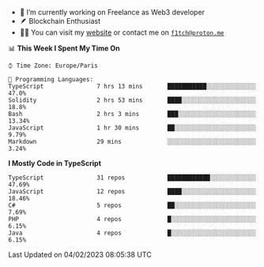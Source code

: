 - 🔭 I’m currently working on Freelance as Web3 developer
- 🪶 Blockchain Enthusiast
- 👨‍💻 You can visit my [website](https://f1tch.xyz) or contact me on [`f1tch@proton.me`](mailto:f1tch@proton.me)

<!--START_SECTION:waka-->
📊 **This Week I Spent My Time On** 

```text
⌚︎ Time Zone: Europe/Paris

💬 Programming Languages: 
TypeScript               7 hrs 13 mins       ███████████░░░░░░░░░░░░░░   47.0% 
Solidity                 2 hrs 53 mins       ████░░░░░░░░░░░░░░░░░░░░░   18.8% 
Bash                     2 hrs 3 mins        ███░░░░░░░░░░░░░░░░░░░░░░   13.34% 
JavaScript               1 hr 30 mins        ██░░░░░░░░░░░░░░░░░░░░░░░   9.79% 
Markdown                 29 mins             ░░░░░░░░░░░░░░░░░░░░░░░░░   3.24%

```

**I Mostly Code in TypeScript** 

```text
TypeScript               31 repos            ████████████░░░░░░░░░░░░░   47.69% 
JavaScript               12 repos            ████░░░░░░░░░░░░░░░░░░░░░   18.46% 
C#                       5 repos             ██░░░░░░░░░░░░░░░░░░░░░░░   7.69% 
PHP                      4 repos             █░░░░░░░░░░░░░░░░░░░░░░░░   6.15% 
Java                     4 repos             █░░░░░░░░░░░░░░░░░░░░░░░░   6.15%

```



 Last Updated on 04/02/2023 08:05:38 UTC
<!--END_SECTION:waka-->
